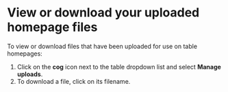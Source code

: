 # **View or download your uploaded homepage files**

To view or download files that have been uploaded for use on table homepages:

1. Click on the **cog** icon next to the table dropdown list and select **Manage uploads**.&nbsp;
2. To download a file, click on its filename.&nbsp;